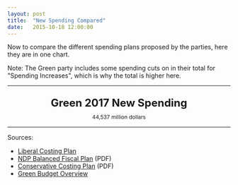 ```yaml
---
layout: post
title:  "New Spending Compared"
date:   2015-10-18 12:00:00
---
```


Now to compare the different spending plans proposed by the parties, here they are in one chart.

Note: The Green party includes some spending cuts on in their total for "Spending Increases", which is why the total is higher here.

* * *

<div id="compSpendingChart"></div>
<div id="compSpendingTip">
	<p id="tipTop"><strong><span id="tipParty">Green 2017</span> New Spending</strong></p>
	<p class="tipInfo"><span id="tipVal">44,537 million dollars</span></p>
</div>

* * *

Sources:

- [Liberal Costing Plan](http://www.liberal.ca/costing-plan/)
- [NDP Balanced Fiscal Plan](http://xfer.ndp.ca/2015/2015-Full-Platform-EN.pdf) (PDF)
- [Conservative Costing Plan](http://www.conservative.ca/media/plan/costing-plan.pdf) (PDF)
- [Green Budget Overview](http://www.greenparty.ca/en/budget)

<style>

#compSpendingChart text {
  font-size: 10px;
}
#compSpendingChart .axis path,
#compSpendingChart .axis line {
  fill: none;
  stroke: #000;
  shape-rendering: crispEdges;
}

#compSpendingChart .axis--y path {
  display: none;
}

#compSpendingChart .data {
  fill: none;
  stroke: #aaa;
  stroke-linejoin: round;
  stroke-linecap: round;
  stroke-width: 1.5px;
}

#compSpendingChart .budget--hover {
  stroke: #000 !important;
}

#compSpendingChart .liberal {
  stroke: #d6191f;
}

#compSpendingChart .conservative {
  stroke: #0b6aaa;
}

#compSpendingChart .green {
  stroke: #3d9c34;
}

#compSpendingChart .ndp {
  stroke: #f37122;
}

#compSpendingChart .focus text {
  text-anchor: middle;
  text-shadow: 0 1px 0 #fff, 1px 0 0 #fff, 0 -1px 0 #fff, -1px 0 0 #fff;
}

#compSpendingChart .voronoi path {
  fill: none;
  pointer-events: all;
}

#compSpendingChart .voronoi--show path {
  stroke: red;
  stroke-opacity: .2;
}

#compSpendingTip {
	display: block;
	margin-bottom: 15px;
  pointer-events: none;
	text-align: center;
}

#compSpendingTip #tipTop {
	font-size: 24px;
  margin-bottom: 10px !important;
}

#compSpendingTip .tipInfo {
  font-size: 12px;
  margin: 0;
}

.hidden {
	display: none;
}

</style>

<script src="http://d3js.org/d3.v3.min.js"></script>

<script>

partyBals();

function partyBals() {
  var years,
      yearFormat = d3.time.format("%Y");
			
	var numFormat = d3.format(",.0");

  var margin = {top: 10, right: 20, bottom: 30, left: 50},
      width = 740 - margin.left - margin.right,
      height = 300 - margin.top - margin.bottom;

  var x = d3.time.scale()
      .range([0, width]);

  var y = d3.scale.linear()
      .range([height, 0]);

  var voronoi = d3.geom.voronoi()
      .x(function(d) { return x(d.date); })
      .y(function(d) { return y(d.value); })
      .clipExtent([[-margin.left, -margin.top], [width + margin.right, height + margin.bottom]]);

  var line = d3.svg.line()
      .x(function(d) { return x(d.date); })
      .y(function(d) { return y(d.value); });

  var svg = d3.select("#compSpendingChart").append("svg")
      .attr("class", "budgetPlotted")
      .attr("width", width + margin.left + margin.right)
      .attr("height", height + margin.top + margin.bottom)
    .append("g")
      .attr("transform", "translate(" + margin.left + "," + margin.top + ")");

  d3.csv("{{ site.baseurl }}/data/2015/10/18/total_spending.csv", type, function(error, data) {
    x.domain(d3.extent(years));
    y.domain([d3.min(data, function(c) { 
        return d3.min(c.values, function(d) { return d.value; }); 
      }), 
      55000]).nice();

    svg.append("g")
        .attr("class", "axis axis--x")
        .attr("transform", "translate(0," + height + ")")
        .call(d3.svg.axis()
			.ticks(4)
          .scale(x)
          .orient("bottom"));

    svg.append("g")
        .attr("class", "axis axis--y")
        .call(d3.svg.axis()
          .scale(y)
          .orient("left"))
			  .append("text")
			    .attr("transform", "rotate(-90)")
			    .attr("y", 6)
			    .attr("dy", ".71em")
			    .style("text-anchor", "end")
			    .text("Millions");

    svg.append("g")
      .selectAll("path")
        .data(data)
      .enter().append("path")
        .attr("d", function(d) { d.line = this; return line(d.values); })
				.attr("class", function(d) {
					return "data " + d.name.toLowerCase();
				});

    var focus = svg.append("g")
        .attr("transform", "translate(-100,-100)")
        .attr("class", "focus");

    focus.append("circle")
        .attr("r", 3.5);

    focus.append("text")
        .attr("y", -10);

    var voronoiGroup = svg.append("g")
        .attr("class", "voronoi");

    voronoiGroup.selectAll("path")
      .data(voronoi(d3.nest()
        .key(function(d) { return x(d.date) + "," + y(d.value); })
        .rollup(function(v) { return v[0]; })
        .entries(d3.merge(data.map(function(d) { return d.values; })))
        .map(function(d) { return d.values; })))
      .enter().append("path")
        .attr("d", function(d) { return "M" + d.join("L") + "Z"; })
        .datum(function(d) { return d.point; })
        .on("mouseover", mouseover)
        .on("mouseout", mouseout);

    function mouseover(d) {
      d3.select("#compSpendingTip").select("#tipParty")
				.text(d.budget.name + " " + d.date.getFullYear());
				
      d3.select("#compSpendingTip").select("#tipVal")
				.text(numFormat(Math.abs(d.value)) + " million dollars ");

      d3.select(d.budget.line).classed("budget--hover", true);
      d.budget.line.parentNode.appendChild(d.budget.line);
      focus.attr("transform", "translate(" + x(d.date) + "," + y(d.value) + ")");
    }

    function mouseout(d) {
      d3.select(d.budget.line).classed("budget--hover", false);
      focus.attr("transform", "translate(-100,-100)");
    }
  });

  function type(d, i) {
    if (!i) years = Object.keys(d).map(yearFormat.parse).filter(Number);
    var budget = {
      name: d.Party,
      values: null
    };
    budget.values = years.map(function(m) {
      return {
        budget: budget,
        date: m,
        value: (+d[yearFormat(m)])
      };
    });
    return budget;
  }
}

</script>